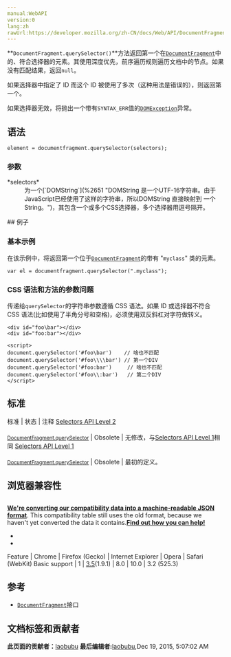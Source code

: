 ```yaml
---
manual:WebAPI
version:0
lang:zh
rawUrl:https://developer.mozilla.org/zh-CN/docs/Web/API/DocumentFragment/querySelector
---
```






**`DocumentFragment.querySelector()`**方法返回第一个在[`DocumentFragment`](%2671 "DocumentFragment 接口表示一个没有父级文件的最小文档对象。它被当做一个轻量版的 Document 使用，用于存储已排好版的或尚未打理好格式的XML片段。最大的区别是因为DocumentFragment不是真实DOM树的一部分，它的变化不会引起DOM树的重新渲染的操作(reflow) ，且不会导致性能等问题。")中的、符合选择器的元素。其使用深度优先，前序遍历规则遍历文档中的节点。如果没有匹配结果，返回`null`。



如果选择器中指定了 ID 而这个 ID 被使用了多次（这种用法是错误的），则返回第一个。



如果选择器无效，将抛出一个带有`SYNTAX_ERR`值的[`DOMException`](%2635 "此页面仍未被本地化, 期待您的翻译!")异常。


## 语法<a name="Syntax"></a>

```
element = documentfragment.querySelector(selectors);
```

### 参数<a name="参数"></a>
<dl><dt id=''>*selectors*</dt><dd>为一个[`DOMString`](%2651 "DOMString 是一个UTF-16字符串。由于JavaScript已经使用了这样的字符串，所以DOMString 直接映射到 一个String。")，其包含一个或多个CSS选择器，多个选择器用逗号隔开。</dd></dl>
## 例子<a name="Example"></a>

### 基本示例<a name="基本示例"></a>


在该示例中，将返回第一个位于[`DocumentFragment`](%2671 "DocumentFragment 接口表示一个没有父级文件的最小文档对象。它被当做一个轻量版的 Document 使用，用于存储已排好版的或尚未打理好格式的XML片段。最大的区别是因为DocumentFragment不是真实DOM树的一部分，它的变化不会引起DOM树的重新渲染的操作(reflow) ，且不会导致性能等问题。")的带有 &quot;`myclass`&quot; 类的元素。


```
var el = documentfragment.querySelector(".myclass");
```

### CSS 语法和方法的参数问题<a name="CSS_语法和方法的参数问题"></a>


传递给`querySelector`的字符串参数遵循 CSS 语法。如果 ID 或选择器不符合 CSS 语法(比如使用了半角分号和空格)，必须使用双反斜杠对字符做转义。


```
<div id="foo\bar"></div>
<div id="foo:bar"></div>

<script>
document.querySelector('#foo\bar')    // 啥也不匹配
document.querySelector('#foo\\\\bar') // 第一个DIV
document.querySelector('#foo:bar')     // 啥也不匹配
document.querySelector('#foo\\:bar')   // 第二个DIV
</script>
```

## 标准<a name="Specification"></a>

标准 | 状态 | 注释 
[Selectors API Level 2<br></br><small>DocumentFragment.querySelector</small>](%26341 "") | Obsolete | 无修改，与[Selectors API Level 1](%26342 "Selectors API Level 1")相同 
[Selectors API Level 1<br></br><small>DocumentFragment.querySelector</small>](%26343 "") | Obsolete | 最初的定义。 


## 浏览器兼容性<a name="Browser_Compatibility"></a>

## 

**[We&#39;re converting our compatibility data into a machine-readable JSON format](%3344 "")**. This compatibility table still uses the old format, because we haven&#39;t yet converted the data it contains.**[Find out how you can help!](%3392 "")**


* 
* 

Feature | Chrome | Firefox (Gecko) | Internet Explorer | Opera | Safari (WebKit) 
Basic support | 1 | [3.5](%3393 "Released on 2009-06-30.")(1.9.1) | 8.0 | 10.0 | 3.2 (525.3) 



<a name="Browser_Compatibility"></a>

## 参考<a name="See_also"></a>

* [`DocumentFragment`](%2671 "DocumentFragment 接口表示一个没有父级文件的最小文档对象。它被当做一个轻量版的 Document 使用，用于存储已排好版的或尚未打理好格式的XML片段。最大的区别是因为DocumentFragment不是真实DOM树的一部分，它的变化不会引起DOM树的重新渲染的操作(reflow) ，且不会导致性能等问题。")接口



## 文档标签和贡献者
**此页面的贡献者：**[laobubu](%9607 "")
**最后编辑者:**[laobubu](%9607 ""),<time>Dec 19, 2015, 5:07:02 AM</time>


